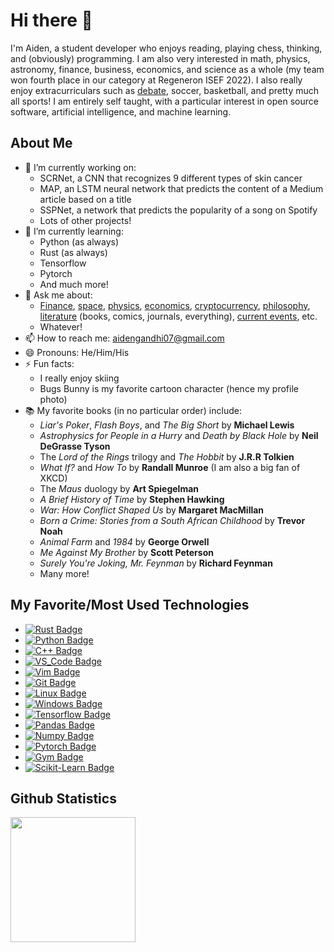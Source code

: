 # Hi there 👋

I'm Aiden, a student developer who enjoys reading, playing chess, thinking, and (obviously) programming. I am also very interested in math, physics, astronomy, finance, business, economics, and science as a whole (my team won fourth place in our category at Regeneron ISEF 2022). I also really enjoy extracurriculars such as [debate](https://xkcd.com/1432/), soccer, basketball, and pretty much all sports! I am entirely self taught, with a particular interest in open source software, artificial intelligence, and machine learning.

## About Me
- 🔭 I’m currently working on:
  * SCRNet, a CNN that recognizes 9 different types of skin cancer
  * MAP, an LSTM neural network that predicts the content of a Medium article based on a title
  * SSPNet, a network that predicts the popularity of a song on Spotify
  * Lots of other projects!
- 🌱 I’m currently learning:
  * Python (as always)
  * Rust (as always)
  * Tensorflow
  * Pytorch
  * And much more!
- 💬 Ask me about:
  * [Finance](https://xkcd.com/1570/), [space](https://xkcd.com/2599/), [physics](https://xkcd.com/793/), [economics](https://xkcd.com/808/), [cryptocurrency](https://www.youtube.com/watch?v=cbI31x3FpS0), [philosophy](https://xkcd.com/220/), [literature](https://xkcd.com/971/) (books, comics, journals, everything), [current events](https://xkcd.com/2174/), etc.
  * Whatever!
- 📫 How to reach me: aidengandhi07@gmail.com
- 😄 Pronouns: He/Him/His
- ⚡ Fun facts:
  * I really enjoy skiing
  * Bugs Bunny is my favorite cartoon character (hence my profile photo)
- 📚 My favorite books (in no particular order) include:
  * *Liar's Poker*, *Flash Boys*, and *The Big Short* by **Michael Lewis**
  * *Astrophysics for People in a Hurry* and *Death by Black Hole* by **Neil DeGrasse Tyson**
  * The *Lord of the Rings* trilogy and *The Hobbit* by **J.R.R Tolkien**
  * *What If?* and *How To* by **Randall Munroe** (I am also a big fan of XKCD)
  * The *Maus* duology by **Art Spiegelman**
  * *A Brief History of Time* by **Stephen Hawking** 
  * *War: How Conflict Shaped Us* by **Margaret MacMillan**
  * *Born a Crime: Stories from a South African Childhood* by **Trevor Noah**
  * *Animal Farm* and *1984* by **George Orwell**
  * *Me Against My Brother* by **Scott Peterson**
  * *Surely You're Joking, Mr. Feynman* by **Richard Feynman**
  * Many more!
  

## My Favorite/Most Used Technologies
- [![Rust Badge](https://img.shields.io/badge/rust-%23DEA584.svg?style=for-the-badge&labelColor=black&color=BF634F&logo=rust&logoColor=BF634F)](https://www.youtube.com/watch?v=cE0wfjsybIQ) 
- [![Python Badge](https://img.shields.io/badge/python-2314354C.svg?style=for-the-badge&labelColor=black&color=0041A0&logo=python&logoColor=0041A0)](https://xkcd.com/1987/) 
- [![C++ Badge](https://img.shields.io/badge/c++-%2300599C.svg?style=for-the-badge&labelColor=black&color=7B02CE&logo=c%2B%2B&logoColor=7B02CE)](https://xkcd.com/303/)
- [![VS_Code Badge](https://img.shields.io/badge/Visual_Studio_Code-0078d7.svg?style=for-the-badge&labelColor=black&color=188EF4&logo=visual-studio-code&logoColor=188EF4)](https://xkcd.com/1513/)
- [![Vim Badge](https://img.shields.io/badge/VIM-%2311AB00.svg?style=for-the-badge&labelColor=black&color=1F9100&logo=vim&logoColor=1F9100)](https://xkcd.com/378/) 
- [![Git Badge](https://img.shields.io/badge/git/github-%23F05033.svg?style=for-the-badge&labelColor=black&color=7B7B7B&logo=git&logoColor=7B7B7B)](https://xkcd.com/1597/) 
- [![Linux Badge](https://img.shields.io/badge/Linux-FCC624?style=for-the-badge&labelColor=black&color=FF00B7&logo=linux&logoColor=FF00B7)](https://xkcd.com/149/) 
- [![Windows Badge](https://img.shields.io/badge/Windows-0078D6?style=for-the-badge&labelColor=black&color=EBFF11&logo=windows&logoColor=EBFF11)](https://xkcd.com/612/) 
- [![Tensorflow Badge](https://img.shields.io/badge/Tensorflow-00876D?style=for-the-badge&labelColor=black&color=FF5E00&logo=tensorflow&logoColor=FF5E00)](https://xkcd.com/1838/)
- [![Pandas Badge](https://img.shields.io/badge/Pandas-409T25?style=for-the-badge&labelColor=black&color=4ACE23&logo=pandas&logoColor=4ACE23)](https://xkcd.com/2494/)
- [![Numpy Badge](https://img.shields.io/badge/Numpy-716JE3?style=for-the-badge&labelColor=black&color=16D2C3&logo=numpy&logoColor=16D2C3)](https://xkcd.com/1131/)
- [![Pytorch Badge](https://img.shields.io/badge/Pytorch-898D08?style=for-the-badge&labelColor=black&color=D70000&logo=pytorch&logoColor=D70000)](https://xkcd.com/2173/)
- [![Gym Badge](https://img.shields.io/badge/OpenAI_Gym-204T50?style=for-the-badge&labelColor=black&color=11AED1&logo=openaigym&logoColor=11AED1)](https://xkcd.com/1002/)
- [![Scikit-Learn Badge](https://img.shields.io/badge/Scikit--Learn-44H710?style=for-the-badge&labelColor=black&color=FFAA62&logo=scikit-learn&logoColor=FFAA62)](https://xkcd.com/2265/)

<!--
[![XGBoost Badge](https://img.shields.io/badge/XGBoost-44H710?style=for-the-badge&labelColor=black&color=FFAA62&logo=XGBoost&logoColor=FFAA62)](https://xkcd.com/2265/)
-->

## Github Statistics
<p align="left">
    <img height="200px" src="https://github-readme-stats.vercel.app/api?username=000600&show_icons=true&count_private=true&theme=github_dark">
</p>

